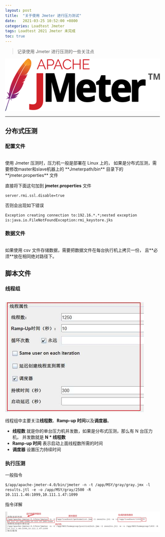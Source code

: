 ```yaml
---
layout: post
title:  "关于使用 Jmeter 进行压力测试"
date:   2021-03-25 10:52:00 +0800
categories: Loadtest Jmeter
tags: Loadtest 2021 Jmeter 未完成
toc: true
---
```


> 记录使用 Jmeter 进行压测的一些关注点

<img class="logo" src="/img/jmeter/jmeter-logo.svg" alt="Apache JMeter">

---
## 分布式压测

### 配置文件

<br>
使用 Jmeter 压测时，压力机一般是部署在 Linux 上的，
如果是分布式压测，需要修改master和slave机器上的
 **Jmeterpath/bin** 目录下的
**jmeter.properties** 文件

直接将下面这句加到 **jmeter.properties** 文件

```
server.rmi.ssl.disable=true
```

否则会出现如下错误
```
Exception creating connection to:192.16.*.*;nested exception is:java.io.FileNotFoundException:rmi_keystore.jks
```

### 数据文件
<br>
如果使用 csv 文件存储数据，需要把数据文件在每台执行机上拷贝一份，
且**必须**放在相同绝对路径下。

## 脚本文件

### 线程组
<br>

<img src="/img/jmeter/ThreadGroup.jpg">

线程组中主要关注**线程数**、**Ramp-up 时间**以及**调度器**。

- **线程数** 就是你的单台压力机并发数，如果是分布式压测，那么有 N 台压力机，
并发数就是 **N * 线程数**
- **Ramp-up 时间** 表示启动上面线程数所需的时间
- **调度器** 设置压力持续时间

### 执行压测

一般指令

```shell
$/app/apache-jmeter-4.0/bin/jmeter -n -t /app/MSY/gray/gray.jmx -l results.jtl -e -o /app/MSY/gray/2500 -R 10.111.1.46:1099,10.111.1.47:1099
```

指令详解

<img class="logo" src="/img/jmeter/jmeter指令.jpeg" alt="Apache JMeter">